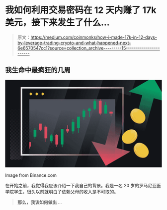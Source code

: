 # 我如何利用交易密码在 12 天内赚了 17k 美元，接下来发生了什么…

> 原文：<https://medium.com/coinmonks/how-i-made-17k-in-12-days-by-leverage-trading-crypto-and-what-happened-next-6e6570547cc1?source=collection_archive---------15----------------------->

## 我生命中最疯狂的几周

![](img/9acffc9bde171fbb6793a31ffd48fe09.png)

Image from Binance.com

在开始之前，我觉得我应该介绍一下我自己的背景。我是一名 20 岁的罗马尼亚医学院学生，很久以前就明白了依赖父母的收入是不可取的。

> **那么，我该如何做出** …